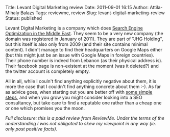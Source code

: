 Title: Levant Digital Marketing review
Date: 2011-09-01 16:15
Author: Attila-Mihaly Balazs
Tags: reviewme, review
Slug: levant-digital-marketing-review
Status: published

Levant Digital Marketing is a company which does [Search Engine
Optimization in the Middle
East](http://www.levantdigital.com/services/seooptimization/). They seem
to be a very new company (the domain was registered in January of 2011).
They are part of "JHG Holding", but this itself is also only from 2009
(and their site contains minimal content). I didn't manage to find their
headquarters on Google Maps either (but this might just be an issue with
Google Maps in foreign countries). Their phone number is indeed from
Lebanon (as their physical address is). Their facebook page is
non-existent at the moment (was it deleted?) and the twitter account is
completely empty.

All in all, while I couln't find anything explicitly negative about
them, it is more the case that I couldn't find anything concrete about
them :-). As far as advice goes, when starting out you are better off
with [some simple
steps](http://sixrevisions.com/web-development/10-seo-tips-to-remember-when-building-your-site/),
and when you grow you might consider looking into a SEO consultancy, but
take care to find a reputable one rather than a cheap one or one which
promises you the moon.

*Full disclosure: this is a paid review from ReviewMe. Under the terms
of the understanding I was not obligated to skew my viewpoint in any way
(ie. only post positive facts).*
